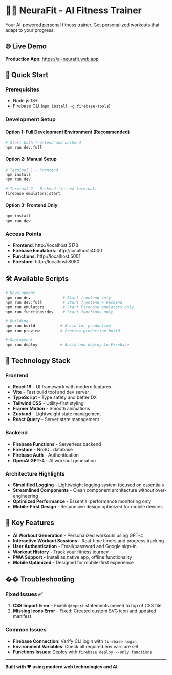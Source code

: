 # 🏋️‍♂️ NeuraFit - AI Fitness Trainer

Your AI-powered personal fitness trainer. Get personalized workouts that adapt to your progress.

## 🌐 Live Demo

**Production App**: https://ai-neurafit.web.app

## 🚀 Quick Start

### Prerequisites
- Node.js 18+ 
- Firebase CLI (`npm install -g firebase-tools`)

### Development Setup

#### Option 1: Full Development Environment (Recommended)
```bash
# Start both frontend and backend
npm run dev:full
```

#### Option 2: Manual Setup
```bash
# Terminal 1 - Frontend
npm install
npm run dev

# Terminal 2 - Backend (in new terminal)
firebase emulators:start
```

#### Option 3: Frontend Only
```bash
npm install
npm run dev
```

### Access Points
- **Frontend**: http://localhost:5173
- **Firebase Emulators**: http://localhost:4000
- **Functions**: http://localhost:5001
- **Firestore**: http://localhost:8080

## 🛠️ Available Scripts

```bash
# Development
npm run dev              # Start frontend only
npm run dev:full         # Start frontend + backend
npm run emulators        # Start Firebase emulators only
npm run functions:dev    # Start functions only

# Building
npm run build           # Build for production
npm run preview         # Preview production build

# Deployment
npm run deploy          # Build and deploy to Firebase
```

## 🔧 Technology Stack

### Frontend
- **React 19** - UI framework with modern features
- **Vite** - Fast build tool and dev server
- **TypeScript** - Type safety and better DX
- **Tailwind CSS** - Utility-first styling
- **Framer Motion** - Smooth animations
- **Zustand** - Lightweight state management
- **React Query** - Server state management

### Backend
- **Firebase Functions** - Serverless backend
- **Firestore** - NoSQL database
- **Firebase Auth** - Authentication
- **OpenAI GPT-4** - AI workout generation

### Architecture Highlights
- **Simplified Logging** - Lightweight logging system focused on essentials
- **Streamlined Components** - Clean component architecture without over-engineering
- **Optimized Performance** - Essential performance monitoring only
- **Mobile-First Design** - Responsive design optimized for mobile devices

## 🎯 Key Features

- **AI Workout Generation** - Personalized workouts using GPT-4
- **Interactive Workout Sessions** - Real-time timers and progress tracking
- **User Authentication** - Email/password and Google sign-in
- **Workout History** - Track your fitness journey
- **PWA Support** - Install as native app, offline functionality
- **Mobile Optimized** - Designed for mobile-first experience

## �� Troubleshooting

### Fixed Issues ✅
1. **CSS Import Error** - Fixed: `@import` statements moved to top of CSS file
2. **Missing Icons Error** - Fixed: Created custom SVG icon and updated manifest

### Common Issues
- **Firebase Connection**: Verify CLI login with `firebase login`
- **Environment Variables**: Check all required env vars are set
- **Functions Issues**: Deploy with `firebase deploy --only functions`

---

**Built with ❤️ using modern web technologies and AI**
